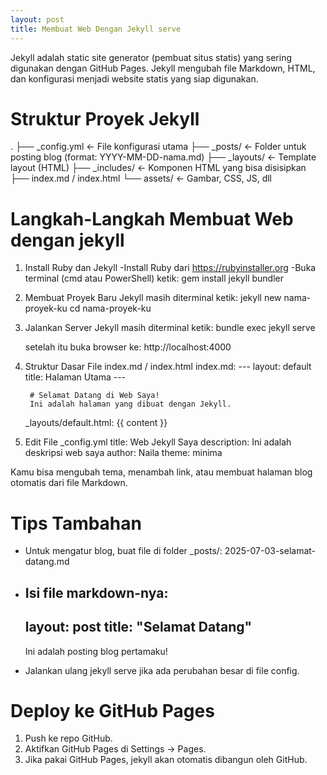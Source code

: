 ```yaml
---
layout: post
title: Membuat Web Dengan Jekyll serve
---
```


Jekyll adalah static site generator (pembuat situs statis) yang sering digunakan dengan GitHub Pages. Jekyll mengubah file Markdown, HTML, dan konfigurasi menjadi website statis yang siap digunakan.

# Struktur Proyek Jekyll
.
├── _config.yml         ← File konfigurasi utama
├── _posts/             ← Folder untuk posting blog (format: YYYY-MM-DD-nama.md)
├── _layouts/           ← Template layout (HTML)
├── _includes/          ← Komponen HTML yang bisa disisipkan
├── index.md / index.html
└── assets/             ← Gambar, CSS, JS, dll


# Langkah-Langkah Membuat Web dengan jekyll
1. Install Ruby dan Jekyll
    -Install Ruby dari https://rubyinstaller.org
    -Buka terminal (cmd atau PowerShell) ketik:
            gem install jekyll bundler

2. Membuat Proyek Baru Jekyll
    masih diterminal ketik:
            jekyll new nama-proyek-ku
            cd nama-proyek-ku

3. Jalankan Server Jekyll
    masih diterminal ketik:
            bundle exec jekyll serve

    setelah itu buka browser ke:
            http://localhost:4000
            
4. Struktur Dasar File index.md / index.html
    index.md:
        ---
        layout: default
        title: Halaman Utama
        ---

        # Selamat Datang di Web Saya!
        Ini adalah halaman yang dibuat dengan Jekyll.

    _layouts/default.html:
        <!DOCTYPE html>
        <html>
        <head>
            <meta charset="UTF-8">
            <title>{{ page.title }}</title>
        </head>
        <body>
            {{ content }}
        </body>
        </html>

5. Edit File _config.yml
    title: Web Jekyll Saya
    description: Ini adalah deskripsi web saya
    author: Naila
    theme: minima

Kamu bisa mengubah tema, menambah link, atau membuat halaman blog otomatis dari file Markdown.

# Tips Tambahan
- Untuk mengatur blog, buat file di folder _posts/:
    2025-07-03-selamat-datang.md

- Isi file markdown-nya:
    ---
    layout: post
    title: "Selamat Datang"
    ---

    Ini adalah posting blog pertamaku!

- Jalankan ulang jekyll serve jika ada perubahan besar di file config.

# Deploy ke GitHub Pages
1. Push ke repo GitHub.
2. Aktifkan GitHub Pages di Settings → Pages.
3. Jika pakai GitHub Pages, jekyll akan otomatis dibangun oleh GitHub.

